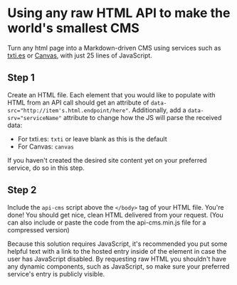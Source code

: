 # Using any raw HTML API to make the world's smallest CMS

Turn any html page into a Markdown-driven CMS using services such as [txti.es](http://txti.es) or [Canvas](https://usecanvas.com), with just 25 lines of JavaScript. 

## Step 1

Create an HTML file. Each element that you would like to populate with HTML from an API call should get an attribute of `data-src="http://item's.html.endpoint/here"`.  Additionally, add a `data-srv="serviceName"` attribute to change how the JS will parse the received data:
- For txti.es: `txti` or leave blank as this is the default
- For Canvas: `canvas`

If you haven't created the desired site content yet on your preferred service, do so in this step.

## Step 2

Include the `api-cms` script above the `</body>` tag of your HTML file. You're done! You should get nice, clean HTML delivered from your request. (You can also include or paste the code from the api-cms.min.js file for a compressed version)

Because this solution requires JavaScript, it's recommended you put some helpful text with a link to the hosted entry inside of the element in case the user has JavaScript disabled. By requesting raw HTML you shouldn't have any dynamic components, such as JavaScript, so make sure your preferred service's entry is publicly visible.



